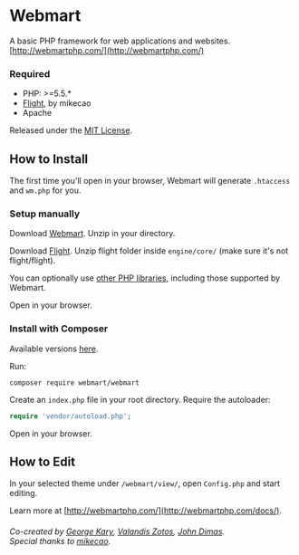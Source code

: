 # Webmart

A basic PHP framework for web applications and websites. [http://webmartphp.com/](http://webmartphp.com/)

### Required

- PHP: >=5.5.*
- [Flight](https://github.com/mikecao/flight/), by mikecao
- Apache

Released under the [MIT License](https://github.com/Webmart/webmart/blob/master/LICENSE.md).

## How to Install

The first time you'll open in your browser, Webmart will generate `.htaccess` and `wm.php` for you.

### Setup manually

Download [Webmart](https://github.com/webmart/webmart/archive/master.zip). Unzip in your directory.

Download [Flight](https://github.com/mikecao/flight/archive/master.zip). Unzip flight folder inside `engine/core/` (make sure it's not flight/flight).

You can optionally use [other PHP libraries](http://webmartphp.com/docs/libraries/), including those supported by Webmart.

Open in your browser.

### Install with Composer

Available versions [here](https://packagist.org/packages/webmart/webmart).

Run:

```
composer require webmart/webmart
```

Create an `index.php` file in your root directory. Require the autoloader:

```php
require 'vendor/autoload.php';
```

Open in your browser.

## How to Edit

In your selected theme under `/webmart/view/`, open `Config.php` and start editing.

Learn more at [http://webmartphp.com/](http://webmartphp.com/docs/).


###### Co-created by [George Kary](http://georgekary.com/), [Valandis Zotos](https://github.com/BalzoT), [John Dimas](https://github.com/jdimas87).<br>Special thanks to [mikecao](https://github.com/mikecao).
